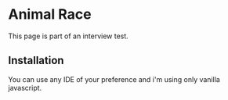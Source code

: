 # Animal Race

This page is part of an interview test.

## Installation

You can use any IDE of your preference and i'm using only vanilla javascript.